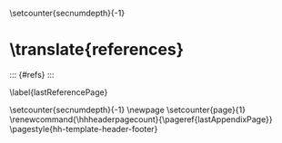 \setcounter{secnumdepth}{-1}
# \translate{references}

::: {#refs}
:::

\label{lastReferencePage}

\setcounter{secnumdepth}{-1}
\newpage
\setcounter{page}{1}
\renewcommand{\hhheaderpagecount}{\pageref{lastAppendixPage}}
\pagestyle{hh-template-header-footer}


